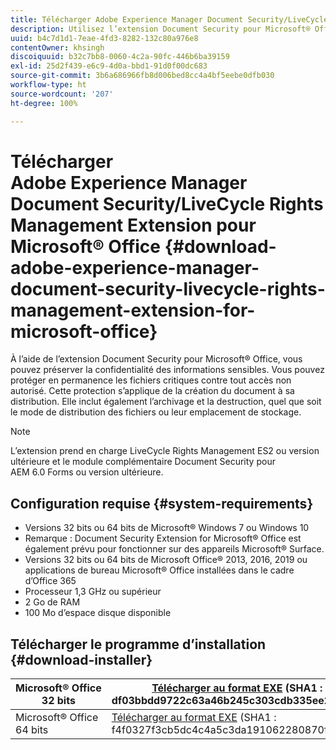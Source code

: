 ```yaml
---
title: Télécharger Adobe Experience Manager Document Security/LiveCycle Rights Management Extension for Microsoft® Office
description: Utilisez l’extension Document Security pour Microsoft® Office afin de protéger les fichiers critiques contre tout accès non autorisé.
uuid: b4c7d1d1-7eae-4fd3-8282-132c80a976e8
contentOwner: khsingh
discoiquuid: b32c7bb8-0060-4c2a-90fc-446b6ba39159
exl-id: 25d2f439-e6c9-4d0a-bbd1-91d0f00dc683
source-git-commit: 3b6a686966fb8d006bed8cc4a4bf5eebe0dfb030
workflow-type: ht
source-wordcount: '207'
ht-degree: 100%

---
```


# Télécharger Adobe Experience Manager Document Security/LiveCycle Rights Management Extension pour Microsoft® Office {#download-adobe-experience-manager-document-security-livecycle-rights-management-extension-for-microsoft-office}

À l’aide de l’extension Document Security pour Microsoft® Office, vous pouvez préserver la confidentialité des informations sensibles. Vous pouvez protéger en permanence les fichiers critiques contre tout accès non autorisé. Cette protection s’applique de la création du document à sa distribution. Elle inclut également l’archivage et la destruction, quel que soit le mode de distribution des fichiers ou leur emplacement de stockage.

>[!NOTE]
>
>L’extension prend en charge LiveCycle Rights Management ES2 ou version ultérieure et le module complémentaire Document Security pour AEM 6.0 Forms ou version ultérieure.

## Configuration requise {#system-requirements}

* Versions 32 bits ou 64 bits de Microsoft® Windows 7 ou Windows 10
* Remarque : Document Security Extension for Microsoft® Office est également prévu pour fonctionner sur des appareils Microsoft® Surface.
* Versions 32 bits ou 64 bits de Microsoft Office® 2013, 2016, 2019 ou applications de bureau Microsoft® Office installées dans le cadre d’Office 365
* Processeur 1,3 GHz ou supérieur
* 2 Go de RAM
* 100 Mo d’espace disque disponible

## Télécharger le programme d’installation {#download-installer}

| Microsoft® Office 32 bits | [Télécharger au format EXE](https://download.macromedia.com/pub/livecycle/policyserver/DocumentSecurityExtensionforMicrosoftOffice.exe) (SHA1 : df03bbdd9722c63a46b245c303cdb335ee2d0fce) | [Télécharger au format MSI](https://download.macromedia.com/pub/livecycle/policyserver/DocumentSecurityExtensionforMicrosoftOffice.zip) (SHA1 : e70661f72ba640c37911c6d17d520ceaf84c2122) |
|---|---|---|
| Microsoft® Office 64 bits | [Télécharger au format EXE](https://download.macromedia.com/pub/livecycle/policyserver/DocumentSecurityExtensionforMicrosoftOffice64.exe) (SHA1 : f4f0327f3cb5dc4c4a5c3da191062280870fc176) | [Télécharger au format MSI](https://download.macromedia.com/pub/livecycle/policyserver/DocumentSecurityExtensionforMicrosoftOffice64.zip) (SHA1 : 73f408f860143008915ee86b13edd0e76789b4fc) |
